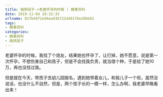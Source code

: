 ```yaml
---
title: 搞笑段子->老婆怀孕的时候 | 糗事百科
date: 2019-11-04 18:32:33
urlname: 01fb4972e94ea9367224d9176e20bb01
tags: 
- 糗事百科
categories:
- 糗事百科
- 搞笑段子
---
```

老婆怀孕的时候，我找了个炮友，结果她也怀孕了，让打掉，她不愿意，说是第一次怀孕，不想伤害自己和孩子，但是不会找我负责，就当借个种，于是给了她10万，再也没找过我。

但是就在今天，带孩子去幼儿园报名，遇到她带着女儿，和我儿子一个班，虽然没说话，也没什么不自然，但是，两个孩子长的一模一样，怎么办啊，我老婆早晚看出来！


